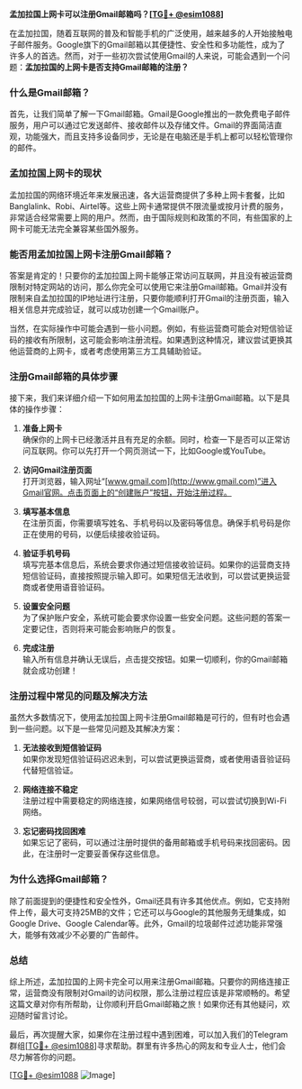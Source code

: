 **孟加拉国上网卡可以注册Gmail邮箱吗？[[TG💪+ @esim1088](https://t.me/s/esim1088)]**

在孟加拉国，随着互联网的普及和智能手机的广泛使用，越来越多的人开始接触电子邮件服务。Google旗下的Gmail邮箱以其便捷性、安全性和多功能性，成为了许多人的首选。然而，对于一些初次尝试使用Gmail的人来说，可能会遇到一个问题：**孟加拉国的上网卡是否支持Gmail邮箱的注册？**

### **什么是Gmail邮箱？**

首先，让我们简单了解一下Gmail邮箱。Gmail是Google推出的一款免费电子邮件服务，用户可以通过它发送邮件、接收邮件以及存储文件。Gmail的界面简洁直观，功能强大，而且支持多设备同步，无论是在电脑还是手机上都可以轻松管理你的邮件。

### **孟加拉国上网卡的现状**

孟加拉国的网络环境近年来发展迅速，各大运营商提供了多种上网卡套餐，比如Banglalink、Robi、Airtel等。这些上网卡通常提供不限流量或按月计费的服务，非常适合经常需要上网的用户。然而，由于国际规则和政策的不同，有些国家的上网卡可能无法完全兼容某些国外服务。

### **能否用孟加拉国上网卡注册Gmail邮箱？**

答案是肯定的！只要你的孟加拉国上网卡能够正常访问互联网，并且没有被运营商限制对特定网站的访问，那么你完全可以使用它来注册Gmail邮箱。Gmail并没有限制来自孟加拉国的IP地址进行注册，只要你能顺利打开Gmail的注册页面，输入相关信息并完成验证，就可以成功创建一个Gmail账户。

当然，在实际操作中可能会遇到一些小问题。例如，有些运营商可能会对短信验证码的接收有所限制，这可能会影响注册流程。如果遇到这种情况，建议尝试更换其他运营商的上网卡，或者考虑使用第三方工具辅助验证。

### **注册Gmail邮箱的具体步骤**

接下来，我们来详细介绍一下如何用孟加拉国的上网卡注册Gmail邮箱。以下是具体的操作步骤：

1. **准备上网卡**  
   确保你的上网卡已经激活并且有充足的余额。同时，检查一下是否可以正常访问互联网。你可以先打开一个网页测试一下，比如Google或YouTube。

2. **访问Gmail注册页面**  
   打开浏览器，输入网址“[www.gmail.com](http://www.gmail.com)”进入Gmail官网。点击页面上的“创建账户”按钮，开始注册过程。

3. **填写基本信息**  
   在注册页面，你需要填写姓名、手机号码以及密码等信息。确保手机号码是你正在使用的号码，以便后续接收验证码。

4. **验证手机号码**  
   填写完基本信息后，系统会要求你通过短信接收验证码。如果你的运营商支持短信验证码，直接按照提示输入即可。如果短信无法收到，可以尝试更换运营商或者使用语音验证码。

5. **设置安全问题**  
   为了保护账户安全，系统可能会要求你设置一些安全问题。这些问题的答案一定要记住，否则将来可能会影响账户的恢复。

6. **完成注册**  
   输入所有信息并确认无误后，点击提交按钮。如果一切顺利，你的Gmail邮箱就会成功创建！

### **注册过程中常见的问题及解决方法**

虽然大多数情况下，使用孟加拉国上网卡注册Gmail邮箱是可行的，但有时也会遇到一些问题。以下是一些常见问题及其解决方案：

1. **无法接收到短信验证码**  
   如果你发现短信验证码迟迟未到，可以尝试更换运营商，或者使用语音验证码代替短信验证。

2. **网络连接不稳定**  
   注册过程中需要稳定的网络连接，如果网络信号较弱，可以尝试切换到Wi-Fi网络。

3. **忘记密码找回困难**  
   如果忘记了密码，可以通过注册时提供的备用邮箱或手机号码来找回密码。因此，在注册时一定要妥善保存这些信息。

### **为什么选择Gmail邮箱？**

除了前面提到的便捷性和安全性外，Gmail还具有许多其他优点。例如，它支持附件上传，最大可支持25MB的文件；它还可以与Google的其他服务无缝集成，如Google Drive、Google Calendar等。此外，Gmail的垃圾邮件过滤功能非常强大，能够有效减少不必要的广告邮件。

### **总结**

综上所述，孟加拉国的上网卡完全可以用来注册Gmail邮箱。只要你的网络连接正常，运营商没有限制对Gmail的访问权限，那么注册过程应该是非常顺畅的。希望这篇文章对你有所帮助，让你顺利开启Gmail邮箱之旅！如果你还有其他疑问，欢迎随时留言讨论。

最后，再次提醒大家，如果你在注册过程中遇到困难，可以加入我们的Telegram群组[[TG💪+ @esim1088](https://t.me/s/esim1088)]寻求帮助。群里有许多热心的网友和专业人士，他们会尽力解答你的问题。

[[TG💪+ @esim1088](https://t.me/s/esim1088) ![Image](https://i.postimg.cc/4NQfJmqS/Snipaste-2025-05-13-00-14-12.png)]